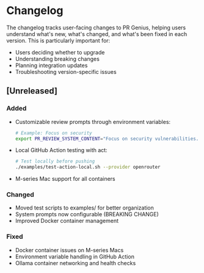 # Changelog

The changelog tracks user-facing changes to PR Genius, helping users understand what's new, what's changed, and what's been fixed in each version. This is particularly important for:

- Users deciding whether to upgrade
- Understanding breaking changes
- Planning integration updates
- Troubleshooting version-specific issues

## [Unreleased]

### Added

- Customizable review prompts through environment variables:
  ```bash
  # Example: Focus on security
  export PR_REVIEW_SYSTEM_CONTENT="Focus on security vulnerabilities..."
  ```
- Local GitHub Action testing with act:
  ```bash
  # Test locally before pushing
  ./examples/test-action-local.sh --provider openrouter
  ```
- M-series Mac support for all containers

### Changed

- Moved test scripts to examples/ for better organization
- System prompts now configurable (BREAKING CHANGE)
- Improved Docker container management

### Fixed

- Docker container issues on M-series Macs
- Environment variable handling in GitHub Action
- Ollama container networking and health checks

